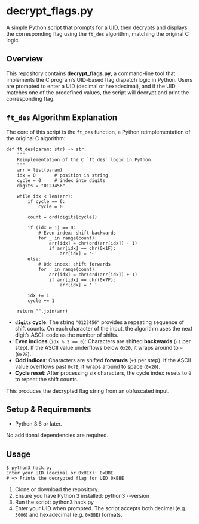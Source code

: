 # decrypt\_flags.py

A simple Python script that prompts for a UID, then decrypts and displays the corresponding flag using the `ft_des` algorithm, matching the original C logic.

## Overview

This repository contains **decrypt\_flags.py**, a command-line tool that implements the C program’s UID-based flag dispatch logic in Python. Users are prompted to enter a UID (decimal or hexadecimal), and if the UID matches one of the predefined values, the script will decrypt and print the corresponding flag.

## `ft_des` Algorithm Explanation

The core of this script is the `ft_des` function, a Python reimplementation of the original C algorithm:

    def ft_des(param: str) -> str:
        """
        Reimplementation of the C `ft_des` logic in Python.
        """
        arr = list(param)
        idx = 0       # position in string
        cycle = 0     # index into digits
        digits = "0123456"
    
        while idx < len(arr):
            if cycle == 6:
                cycle = 0
    
            count = ord(digits[cycle])
    
            if (idx & 1) == 0:
                # Even index: shift backwards
                for _ in range(count):
                    arr[idx] = chr(ord(arr[idx]) - 1)
                    if arr[idx] == chr(0x1F):
                        arr[idx] = '~'
            else:
                # Odd index: shift forwards
                for _ in range(count):
                    arr[idx] = chr(ord(arr[idx]) + 1)
                    if arr[idx] == chr(0x7F):
                        arr[idx] = ' '
    
            idx += 1
            cycle += 1
    
        return "".join(arr)

* **`digits` cycle**: The string `"0123456"` provides a repeating sequence of shift counts. On each character of the input, the algorithm uses the next digit’s ASCII code as the number of shifts.
* **Even indices** (`idx % 2 == 0`): Characters are shifted **backwards** (`-1` per step). If the ASCII value underflows below `0x20`, it wraps around to `~` (`0x7E`).
* **Odd indices**: Characters are shifted **forwards** (`+1` per step). If the ASCII value overflows past `0x7E`, it wraps around to space (`0x20`).
* **Cycle reset**: After processing six characters, the cycle index resets to `0` to repeat the shift counts.

This produces the decrypted flag string from an obfuscated input.

## Setup & Requirements

* Python 3.6 or later.

No additional dependencies are required.

## Usage

    $ python3 hack.py
    Enter your UID (decimal or 0xHEX): 0xBBE
    # => Prints the decrypted flag for UID 0xBBE

1. Clone or download the repository.
2. Ensure you have Python 3 installed:
    python3 --version
3. Run the script:
    python3 hack.py
4. Enter your UID when prompted. The script accepts both decimal (e.g. `3006`) and hexadecimal (e.g. `0xBBE`) formats.
